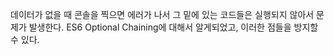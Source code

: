 데이터가 없을 때 콘솔을 찍으면 에러가 나서 그 밑에 있는 코드들은 실행되지 않아서 문제가 발생한다. ES6 Optional Chaining에 대해서 알게되었고, 이러한 점들을 방지할 수 있다.
